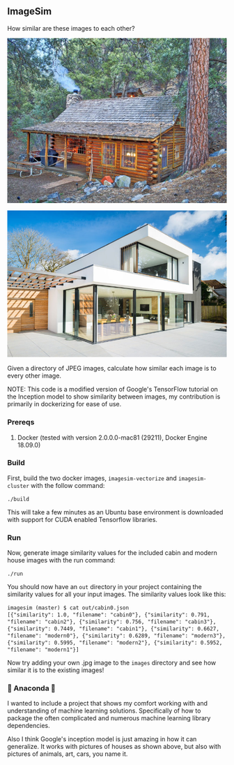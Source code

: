 
## ImageSim

How similar are these images to each other?

![Cabin](images/cabin0.jpg "Cabin")

![Modern](images/modern2.jpg "Modern")


Given a directory of JPEG images, calculate how similar each image is to every other image.

NOTE: This code is a modified version of Google's TensorFlow tutorial on the Inception model to show similarity between images, my contribution is primarily in dockerizing for ease of use.

### Prereqs

1. Docker (tested with version 2.0.0.0-mac81 (29211), Docker Engine 18.09.0)

### Build

First, build the two docker images, `imagesim-vectorize` and `imagesim-cluster` with the follow command:

```
./build
```

This will take a few minutes as an Ubuntu base environment is downloaded with support for CUDA enabled Tensorflow libraries.

### Run

Now, generate image similarity values for the included cabin and modern house images with the run command:

```
./run
```

You should now have an `out` directory in your project containing the similarity values for all your input images. The similarity values look like this:

```
imagesim (master) $ cat out/cabin0.json
[{"similarity": 1.0, "filename": "cabin0"}, {"similarity": 0.791, "filename": "cabin2"}, {"similarity": 0.756, "filename": "cabin3"}, {"similarity": 0.7449, "filename": "cabin1"}, {"similarity": 0.6627, "filename": "modern0"}, {"similarity": 0.6289, "filename": "modern3"}, {"similarity": 0.5995, "filename": "modern2"}, {"similarity": 0.5952, "filename": "modern1"}]
```

Now try adding your own .jpg image to the `images` directory and see how similar it is to the existing images!

### :snake: Anaconda :snake:

I wanted to include a project that shows my comfort working with and understanding of machine learning solutions. Specifically of how to package the often complicated and numerous machine learning library dependencies.

Also I think Google's inception model is just amazing in how it can generalize. It works with pictures of houses as shown above, but also with pictures of animals, art, cars, you name it.

